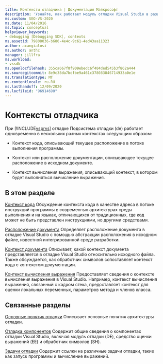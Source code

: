 ```yaml
---
title: Контексты отладчика | Документация Майкрософт
description: 'Узнайте, как работает модуль отладки Visual Studio в различных контекстах: контексте кода, контексте документации и контексте вычисления выражения.'
ms.custom: SEO-VS-2020
ms.date: 11/04/2016
ms.topic: conceptual
helpviewer_keywords:
- debugging [Debugging SDK], contexts
ms.assetid: 79808036-b680-4e4c-9c61-4ed43aa11323
author: acangialosi
ms.author: anthc
manager: jillfra
ms.workload:
- vssdk
ms.openlocfilehash: 355ca667f0f909ebedc6f404ded545b3f862a444
ms.sourcegitcommit: 8e9c38da7bcfbe9a461c378083846714933a0e1e
ms.translationtype: MT
ms.contentlocale: ru-RU
ms.lasthandoff: 12/09/2020
ms.locfileid: "96914690"
---
```

# <a name="debugger-contexts"></a>Контексты отладчика
При [!INCLUDE[vsprvs](../../code-quality/includes/vsprvs_md.md)] отладке Подсистема отладки (de) работает одновременно в нескольких разных контекстах следующим образом:

- Контекст кода, описывающий текущее расположение в потоке выполнения программы.

- Контекст или расположение документации, описывающее текущее расположение в исходном документе.

- Контекст вычисления выражения, описывающий контекст, в котором будет выполняться вычисление выражения.

## <a name="in-this-section"></a>В этом разделе
 [Контекст кода](../../extensibility/debugger/code-context.md) Обсуждение контекста кода в качестве адреса в потоке инструкций программы в современных архитектурах среды выполнения и на языках, отличающихся от традиционных, где код может не быть представлен инструкциями, но другими средствами.

 [Расположение документа](../../extensibility/debugger/document-position.md) Определяет расположение документа в отладке Visual Studio с помощью абстракции расположения в исходном файле, известной интегрированной среде разработки.

 [Контекст документа](../../extensibility/debugger/document-context.md) Описывает, какой контекст документа представляется в отладке Visual Studio относительно исходного файла. Также обсуждается, как обработчик символов сопоставляет контекст кода с контекстом документации.

 [Контекст вычисления выражения](../../extensibility/debugger/expression-evaluation-context.md) Предоставляет сведения о контексте вычисления выражения в Visual Studio. Например, контекст вычисления выражения, связанный с кадром стека, предоставляет контекст для оценки локальных переменных, параметров метода и членов класса.

## <a name="related-sections"></a>Связанные разделы
 [Основные понятия отладки](../../extensibility/debugger/debugger-concepts.md) Описывает основные понятия архитектуры отладки.

 [Отладка компонентов](../../extensibility/debugger/debugger-components.md) Содержит общие сведения о компонентах отладки Visual Studio, включая модуль отладки (DE), средство оценки выражений (EE) и обработчик символов (SH).

 [Задачи отладки](../../extensibility/debugger/debugging-tasks.md) Содержит ссылки на различные задачи отладки, такие как запуск программы и вычисление выражений.
